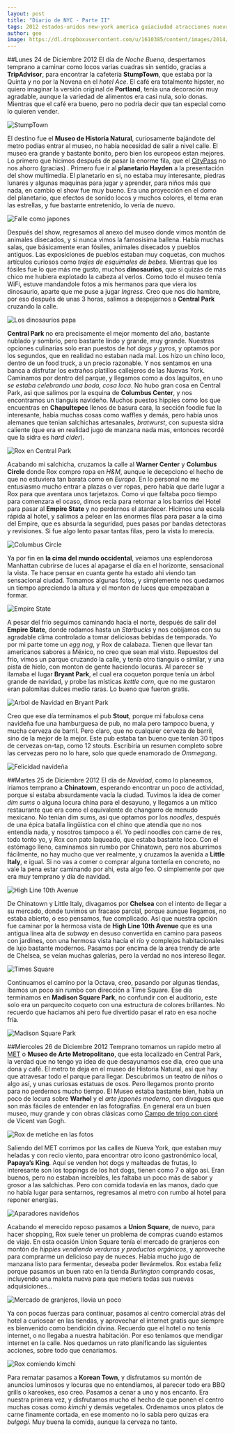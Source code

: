 ```yaml
---
layout: post
title: "Diario de NYC - Parte II"
tags: 2012 estados-unidos new-york america guiaciudad atracciones nueva-york
author: geo
image: https://dl.dropboxusercontent.com/u/1610385/content/images/2014/12/DSC09210-1.JPG
---
```

##Lunes 24 de Diciembre 2012
El día de *Noche Buena*, despertamos temprano a caminar como locos varias cuadras sin sentido, gracias a **TripAdvisor**, para encontrar la cafetería **StumpTown**, que estaba por la Quinta y no por la Novena en el *hotel Ace*. El café era totalmente hipster, no quiero imaginar la versión original de **Portland**, tenía una decoración muy agradable, aunque la variedad de alimentos era casi nula, solo donas. Mientras que el café era bueno, pero no podría decir que tan especial como lo quieren vender.

![StumpTown](https://dl.dropboxusercontent.com/u/1610385/content/images/2014/12/2012-12-24-09-40-56.jpg)

El destino fue el **Museo de Historia Natural**, curiosamente bajándote del metro podías entrar al museo, no había necesidad de salir a nivel calle. El museo era grande y bastante bonito, pero bien los europeos estan mejores. Lo primero que hicimos después de pasar la enorme fila, que el [CityPass](/citypass) no nos ahorro (gracias) . Primero fue ir al **planetario Hayden** a la presentación del show multimedia. El planetario en si, no estaba muy interesante, piedras lunares y algunas maquinas para jugar y aprender, para niños más que nada, en cambio el show fue muy bueno. Era una proyección en el domo del planetario, que efectos de sonido locos y muchos colores, el tema eran las estrellas, y fue bastante entretenido, lo vería de nuevo.

![Falle como japones](https://dl.dropboxusercontent.com/u/1610385/content/images/2014/12/DSC09362.JPG)

Después del show, regresamos al anexo del museo donde vimos montón de animales disecados, y si nunca vimos la famosisima ballena. Había muchas salas, que básicamente eran fósiles, animales disecados y pueblos antiguos. Las exposiciones de pueblos estaban muy coquetas, con muchos artículos curiosos como *trajes de esquimales de bebes*. Mientras que los fósiles fue lo que más me gusto, muchos **dinosaurios**, que si quizás de más chico me hubiera explotado la cabeza al verlos. Como todo el museo tenía WiFi, estuve mandandole fotos a mis hermanos para que viera los dinosaurio, aparte que me puse a jugar *Ingress*. Creo que nos dio hambre, por eso después de unas 3 horas, salimos a despejarnos a **Central Park** cruzando la calle.

![Los dinosaurios papa](https://dl.dropboxusercontent.com/u/1610385/content/images/2014/12/DSC09132.JPG)

**Central Park** no era precisamente el mejor momento del año, bastante nublado y sombrío, pero bastante lindo y grande, muy grande. Nuestras opciones culinarias solo eran puestos de *hot dogs y gyros*, y optamos por los segundos, que en realidad no estaban nada mal. Los hizo un chino loco, dentro de un food truck, a un precio razonable. Y nos sentamos en una banca a disfrutar los extraños platillos callejeros de las Nuevas York. Caminamos por dentro del parque, y llegamos como a dos laguitos, en uno *se estaba celebrando una boda, cosa loca*. No hubo gran cosa en Central Park, asi que salimos por la esquina de **Columbus Center**, y nos encontramos un tianguis navideño. Muchos puestos hippies como los que encuentras en **Chapultepec** llenos de basura cara, la sección foodie fue la interesante, había muchas cosas como waffles y demás, pero había unos alemanes que tenian salchichas artesanales, *bratwurst*, con supuesta sidra caliente (que era en realidad jugo de manzana nada mas, entonces recordé que la sidra es *hard cider*). 

![Rox en Central Park](https://dl.dropboxusercontent.com/u/1610385/content/images/2014/12/2012-12-24-14-08-09.jpg)

Acabando mi salchicha, cruzamos la calle al **Warner Center** y **Columbus Circle** donde Rox compro ropa en *H&M*, aunque le decepciono el hecho de que no estuviera tan barata como en *Europa*. En lo personal no me entusiasmo mucho entrar a plazas o ver ropas, pero había que darle lugar a Rox para que aventara unos tarjetazos. Como vi que faltaba poco tiempo para comenzara el ocaso, dimos recia para retornar a los barrios del Hotel para pasar al **Empire State** y no perdernos el atardecer. Hicimos una escala rápida al hotel, y salimos a pelear en las enormes filas para pasar a la cima del Empire, que es absurda la seguridad, pues pasas por bandas detectoras y revisiones. Si fue algo lento pasar tantas filas, pero la vista lo merecia.

![Columbus Circle](https://dl.dropboxusercontent.com/u/1610385/content/images/2014/12/DSC09187.JPG)

Ya por fin en **la cima del mundo occidental**, veiamos una esplendorosa Manhattan cubrirse de luces al apagarse el día en el horizonte, sensacional la vista. Te hace pensar en cuanta gente ha estado ahi viendo tan sensacional ciudad. Tomamos algunas fotos, y simplemente nos quedamos un tiempo apreciendo la altura y el monton de luces que empezaban a formar.

![Empire State](https://dl.dropboxusercontent.com/u/1610385/content/images/2014/12/DSC09210.JPG)

A pesar del frío seguimos caminando hacia el norte, después de salir del **Empire State**, donde rodamos hasta un *Starbucks* y nos cobijamos con su agradable clima controlado a tomar deliciosas bebidas de temporada. Yo por mi parte tome un *egg nog*, y Rox de calabaza. Tienen que llevar tan americanos sabores a México, no creo que sean mal visto. Repuestos del frío,  vimos un parque cruzando la calle, y tenía otro tianguis o similar, y una pista de hielo, con monton de gente haciendo locuras. Al parecer se llamaba el lugar **Bryant Park**, el cual era coqueton porque tenía un árbol grande de navidad, y probe las místicas *kettle corn*, que no me gustaron eran palomitas dulces medio raras. Lo bueno que fueron gratis.

![Arbol de Navidad en Bryant Park](https://dl.dropboxusercontent.com/u/1610385/content/images/2014/12/DSC09239.JPG)

Creo que ese día terminamos el pub **Stout**, porque mi fabulosa cena navideña fue una hamburguesa de pub, no mala pero tampoco buena, y mucha cerveza de barril. Pero claro, que no cualquier cerveza de barril, sino de la mejor de la mejor. Este pub estaba tan bueno que tenían 30 tipos de cervezas on-tap, como 12 stouts. Escribiría un resumen completo sobre las cervezas pero no lo hare, solo que quede enamorado de *Ommegang*.

![Felicidad navideña](https://dl.dropboxusercontent.com/u/1610385/content/images/2014/12/DSC09245.JPG)

##Martes 25 de Diciembre 2012
El día de *Navidad*, como lo planeamos, iriamos temprano a **Chinatown**, esperando encontrar un poco de actividad, porque si estaba absurdamente vacía la ciudad. Tuvimos la idea de comer *dim sums* o alguna locura china para el desayuno, y llegamos a un mítico restaurante que era como el equivalente de changarro de menudo mexicano. No tenían dim sums, asi que optamos por los *noodles*, después de una épica batalla lingüística con el chino que atendía que no nos entendía nada, y nosotros tampoco a él. Yo pedí noodles con carne de res, todo tonto yo, y Rox con pato laqueado, que estaba bastante loco. Con el estómago lleno, caminamos sin rumbo por Chinatown, pero nos aburrimos fácilmente, no hay mucho que ver realmente, y cruzamos la avenida a **Little Italy**, e igual. Si no vas a comer o comprar alguna tontería en concreto, no vale la pena estar caminando por ahi, esta algo feo. O simplemente por que era muy temprano y día de navidad.

![High Line 10th Avenue](https://dl.dropboxusercontent.com/u/1610385/content/images/2014/12/DSC09264.JPG)

De Chinatown y Little Italy, divagamos por **Chelsea** con el intento de llegar a su mercado, donde tuvimos un fracaso parcial, porque aunque llegamos, no estaba abierto, o eso pensamos, fue complicado. Así que nuestra opción fue caminar por la hermosa vista de **High Line 10th Avenue** que es una antigua línea alta de *subway* en desuso convertida en camino para paseos con jardines, con una hermosa vista hacía el río y complejos habitacionales de lujo bastante modernos. Pasamos por encima de la area trendy de arte de Chelsea, se veían muchas galerías, pero la verdad no nos intereso llegar.

![Times Square](https://dl.dropboxusercontent.com/u/1610385/content/images/2014/12/2012-12-25-14-06-33.jpg)

Continuamos el camino por la Octava, creo, pasando por algunas tiendas, íbamos un poco sin rumbo con dirección a Time Square. Ese día terminamos en **Madison Square Park**, no confundir con el auditorio, este solo era un parquecito coqueto con una estructura de colores brillantes. No recuerdo que haciamos ahi pero fue divertido pasar el rato en esa noche fría.

![Madison Square Park](https://dl.dropboxusercontent.com/u/1610385/content/images/2014/12/2012-12-25-16-37-28.jpg)

##Miercoles 26 de Diciembre 2012
Temprano tomamos un rapido metro al [MET](http://www.metmuseum.org/) o **Museo de Arte Metropolitano**, que esta localizado en Central Park, la verdad que no tengo ya idea de que desayunamos ese dia, creo que una dona y café. El metro te deja en el museo de Historia Natural, así que hay que atravesar todo el parque para llegar. Descubrimos un teatro de niños o algo así, y unas curiosas estatuas de osos. Pero llegamos pronto pronto para no perdernos mucho tiempo. El Museo estaba bastante bien, habia un poco de locura sobre **Warhol** y el *arte japonés moderno*, con divagues que son más fáciles de entender en las fotografías. En general era un buen museo, muy grande y con obras clásicas como [Campo de trigo con cipré](http://www.metmuseum.org/collection/the-collection-online/search/436535?high=on&rpp=30&pg=1&rndkey=20141211&ft=*&who=Gogh%2c+Vincent+van%24Vincent+van+Gogh&pos=4) de Vicent van Gogh.

![Rox de metiche en las fotos](https://dl.dropboxusercontent.com/u/1610385/content/images/2014/12/2012-12-26-12-52-46.jpg)

Saliendo del MET corrimos por las calles de Nueva York, que estaban muy heladas y con recio viento, para encontrar otro icono gastronómico local, **Papaya’s King**. Aquí se venden hot dogs y malteadas de frutas, lo interesante son los toppings de los hot dogs, tienen como 7 o algo así. Eran buenos, pero no estaban increíbles, les faltaba un poco más de sabor y grosor a las salchichas. Pero con comida todavía en las manos, dado que no había lugar para sentarnos, regresamos al metro con rumbo al hotel para reponer energías.

![Aparadores navideños](https://dl.dropboxusercontent.com/u/1610385/content/images/2014/12/DSC09225.JPG)

Acabando el merecido reposo pasamos a **Union Square**, de nuevo, para hacer shopping, Rox suele tener un problema de compras cuando estamos de viaje. En esta ocasión Union Square tenía el mercado de granjeros con montón de *hippies vendiendo verduras y productos orgánicos*, y aproveche para comprarme un delicioso pay de nueces. Había mucho jugo de manzana listo para fermentar, deseaba poder llevármelos. Rox estaba feliz porque pasamos un buen rato en la tienda *Burlington* comprando cosas, incluyendo una maleta nueva para que metiera todas sus nuevas adquisiciones...

![Mercado de granjeros, llovia un poco](https://dl.dropboxusercontent.com/u/1610385/content/images/2014/12/2012-12-26-15-24-27.jpg)

Ya con pocas fuerzas para continuar, pasamos al centro comercial atrás del hotel a curiosear en las tiendas, y aprovechar el internet gratis que siempre es bienvenido como bendición divina. Recuerdo que el hotel o no tenía internet, o no llegaba a nuestra habitación. Por eso teníamos que mendigar internet en la calle. Nos quedamos un rato planificando las siguientes acciones, sobre todo que cenariamos.

![Rox comiendo kimchi](https://dl.dropboxusercontent.com/u/1610385/content/images/2014/12/2012-12-26-19-25-43.jpg)

Para rematar pasamos a **Korean Town**, y disfrutamos su montón de anuncios luminosos y locuras que no entendíamos, al parecer todo era BBQ grills o kareokes, eso creo. Pasamos a cenar a uno y nos encanto. Era nuestra primera vez, y disfrutamos mucho el hecho de que ponen el centro muchas cosas como *kimchi* y demás vegetales. Ordenamos unos platos de carne finamente cortada, en ese momento no lo sabía pero quizas era *bulgogi*. Muy buena la comida, aunque la cerveza no tanto.
